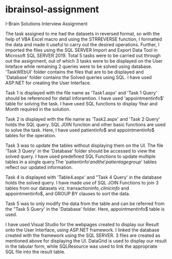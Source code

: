 # ibrainsol-assignment
I-Brain Solutions Interview Assignment


The task assigned to me had the datasets in reversed format, so with the help of VBA Excel macro and using the STRREVERSE function, I formatted the data and made it useful to carry out the desired operations.
Further, I imported the files using the SQL SERVER Import and Export Data Tool in Microsoft SQL SERVER 2019.
Total 5 tasks were to be carried out through out the assignment, out of which 3 tasks were to be displayed on the User Inteface while remaining 2 queries were to be solved using database.
'TaskWEbUI' folder contains the files that are to be displayed and 'Database' folder contains the Solved queries using SQL.
I have used ASP.NET for creating the User Interface.

Task 1 is displayed with the file name as 'Task1.aspx' and 'Task 1 Query' should be referenced for detail inforamtion. I have used 'appointmentinfo$' table for solving the task. I have used SQL functions to display Year and Month required in the solution.

Task 2 is displayed with the file name as 'Task2.aspx' and 'Task 2 Query' holds the SQL query. SQL JOIN function and other basic functions are used to solve the task. Here, I have used patientinfo$ and appointmentinfo$ tables for the operation.

Task 3 was to update the tables without displaying them on the UI. The file 'Task 3 Query' in the 'Database' folder should be accessed to view the solved query. I have used predefined SQL Functions to update multiple tables in a single query.The 'patientinfo$' and the 'patientagegroup$' tables reflect our updated information.

Task 4 is displayed with 'Table4.aspx' and "Task 4 Query' in the database holds the solved query. I have made use of SQL JOIN Functions to join 3 tables from our datasets viz. transactioninfo$, clinicinfo$ and appointmentinfo$, and GROUP BY clauses to sort the data.

Task 5 was to only modify the data from the table and can be referred from the "Task 5 Query' in the 'Database' folder. Here, appointmentinfo$ table is used.

I have used Visual Studio for the webpages created to display our Result onto the User Interface, using ASP.NET framework. I linked the database created with the framework using the SQL SERVER.
3 files are created as mentioned above for displaying the UI. 
DataGrid is used to display our result in the tabular form, while SQLResource was used to link the appropriate SQL file into the result table.

